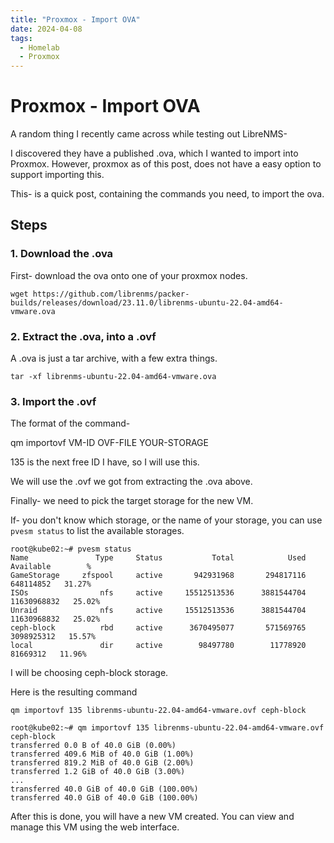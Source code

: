 ```yaml
---
title: "Proxmox - Import OVA"
date: 2024-04-08
tags:
  - Homelab
  - Proxmox
---
```


# Proxmox - Import OVA

A random thing I recently came across while testing out LibreNMS- 

I discovered they have a published .ova, which I wanted to import into Proxmox. However, proxmox as of this post, does not have a easy option to support importing this.

This- is a quick post, containing the commands you need, to import the ova.

<!-- more -->

## Steps

### 1. Download the .ova

First- download the ova onto one of your proxmox nodes.

`wget https://github.com/librenms/packer-builds/releases/download/23.11.0/librenms-ubuntu-22.04-amd64-vmware.ova`

### 2. Extract the .ova, into a .ovf

A .ova is just a tar archive, with a few extra things.

`tar -xf librenms-ubuntu-22.04-amd64-vmware.ova`

### 3. Import the .ovf

The format of the command-

qm importovf VM-ID OVF-FILE YOUR-STORAGE

135 is the next free ID I have, so I will use this.

We will use the .ovf we got from extracting the .ova above.

Finally- we need to pick the target storage for the new VM.

If- you don't know which storage, or the name of your storage, you can use `pvesm status` to list the available storages.

```
root@kube02:~# pvesm status
Name               Type     Status           Total            Used       Available        %
GameStorage     zfspool     active       942931968       294817116       648114852   31.27%
ISOs                nfs     active     15512513536      3881544704     11630968832   25.02%
Unraid              nfs     active     15512513536      3881544704     11630968832   25.02%
ceph-block          rbd     active      3670495077       571569765      3098925312   15.57%
local               dir     active        98497780        11778920        81669312   11.96%
```

I will be choosing ceph-block storage.

Here is the resulting command

`qm importovf 135 librenms-ubuntu-22.04-amd64-vmware.ovf ceph-block`

```
root@kube02:~# qm importovf 135 librenms-ubuntu-22.04-amd64-vmware.ovf ceph-block
transferred 0.0 B of 40.0 GiB (0.00%)
transferred 409.6 MiB of 40.0 GiB (1.00%)
transferred 819.2 MiB of 40.0 GiB (2.00%)
transferred 1.2 GiB of 40.0 GiB (3.00%)
...
transferred 40.0 GiB of 40.0 GiB (100.00%)
transferred 40.0 GiB of 40.0 GiB (100.00%)
```

After this is done, you will have a new VM created. You can view and manage this VM using the web interface.